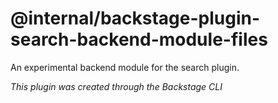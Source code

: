 # @internal/backstage-plugin-search-backend-module-files

An experimental backend module for the search plugin.

_This plugin was created through the Backstage CLI_
